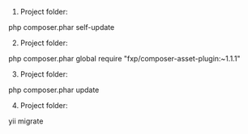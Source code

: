 
1) Project folder:

php composer.phar self-update



2) Project folder:

php composer.phar global require "fxp/composer-asset-plugin:~1.1.1"


3) Project folder:

php composer.phar update


4) Project folder:

yii migrate
